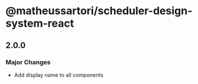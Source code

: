 # @matheussartori/scheduler-design-system-react

## 2.0.0

### Major Changes

- Add display name to all components
